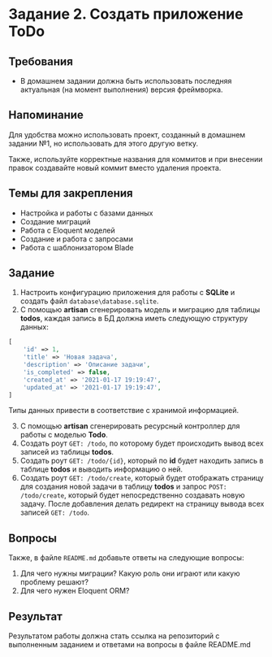 # Задание 2. Создать приложение ToDo

## Требования

- В домашнем задании должна быть использовать последняя актуальная (на момент выполнения) версия фреймворка.

## Напоминание

Для удобства можно использовать проект, созданный в домашнем задании №1, но использовать для этого другую ветку.

Также, используйте корректные названия для коммитов и при внесении правок создавайте новый коммит вместо удаления проекта.

## Темы для закрепления

- Настройка и работы с базами данных
- Создание миграций
- Работа с Eloquent моделей
- Создание и работа с запросами
- Работа с шаблонизатором Blade

## Задание

1. Настроить конфигурацию приложения для работы с **SQLite** и создать файл `database\database.sqlite`.
2. С помощью **artisan** сгенерировать модель и миграцию для таблицы **todos**, каждая запись в БД должна иметь следующую структуру данных:

```php
[
    'id' => 1,
    'title' => 'Новая задача',
    'description' => 'Описание задачи',
    'is_completed' => false,
    'created_at' => '2021-01-17 19:19:47',
    'updated_at' => '2021-01-17 19:19:47',
]
```

Типы данных привести в соответствие с хранимой информацией.

3. С помощью **artisan** сгенерировать ресурсный контроллер для работы с моделью **Todo**.
4. Создать роут `GET: /todo`, по которому будет происходить вывод всех записей из таблицы **todos**.
5. Создать роут `GET: /todo/{id}`, который по **id** будет находить запись в таблице **todos** и выводить информацию о ней.
6. Создать роут `GET: /todo/create`, который будет отображать страницу для создания новой задачи в таблицу **todos** и запрос `POST: /todo/create`, который будет непосредственно создавать новую задачу. После добавления делать редирект на страницу вывода всех записей `GET: /todo`.

## Вопросы

Также, в файле `README.md` добавьте ответы на следующие вопросы:
1. Для чего нужны миграции? Какую роль они играют или какую проблему решают?
2. Для чего нужен Eloquent ORM? 

## Результат

Результатом работы должна стать ссылка на репозиторий с выполненным заданием и ответами на вопросы в файле README.md
